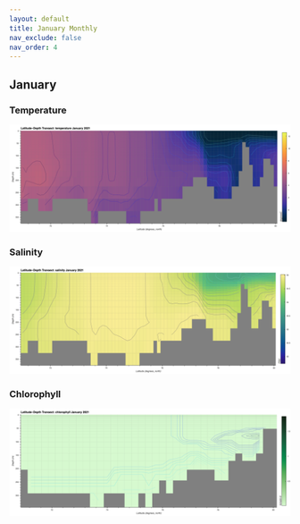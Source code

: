 ```yaml
---
layout: default
title: January Monthly
nav_exclude: false
nav_order: 4
---
```


## January

### Temperature
![January Temperature](cmems_mod_arc_phy_my_topaz4_P1M/2021/January/thetao.png)

### Salinity
![January Salinity](cmems_mod_arc_phy_my_topaz4_P1M/2021/January/so.png)

### Chlorophyll
![January Chlorophyll](cmems_mod_arc_bgc_my_ecosmo_P1M/2021/January/chl.png)